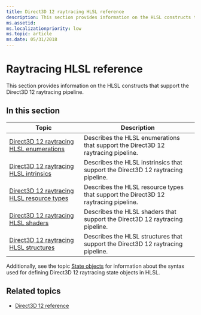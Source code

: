```yaml
---
title: Direct3D 12 raytracing HLSL reference
description: This section provides information on the HLSL constructs that support the Direct3D 12 raytracing pipeline.
ms.assetid: 
ms.localizationpriority: low
ms.topic: article
ms.date: 05/31/2018
---
```


# Raytracing HLSL reference

This section provides information on the HLSL constructs that support the Direct3D 12 raytracing pipeline.

## In this section

| Topic | Description |
|-|-|
| [Direct3D 12 raytracing HLSL enumerations](direct3d-12-raytracing-hlsl-enumerations.md) | Describes the HLSL enumerations that support the Direct3D 12 raytracing pipeline.  |
| [Direct3D 12 raytracing HLSL intrinsics](direct3d-12-raytracing-hlsl-intrinsics.md) | Describes the HLSL instrinsics that support the Direct3D 12 raytracing pipeline. |
| [Direct3D 12 raytracing HLSL resource types](direct3d-12-raytracing-hlsl-resource-types.md) | Describes the HLSL resource types that support the Direct3D 12 raytracing pipeline. |
| [Direct3D 12 raytracing HLSL shaders](direct3d-12-raytracing-hlsl-shaders.md) | Describes the HLSL shaders that support the Direct3D 12 raytracing pipeline. |
| [Direct3D 12 raytracing HLSL structures](direct3d-12-raytracing-hlsl-structures.md) | Describes the HLSL structures that support the Direct3D 12 raytracing pipeline. |

Additionally, see the topic [State objects](/windows/win32/direct3dhlsl/dx-graphics-hlsl-state-object) for information about the syntax used for defining Direct3D 12 raytracing state objects in HLSL.

## Related topics

* [Direct3D 12 reference](direct3d-12-reference.md)
